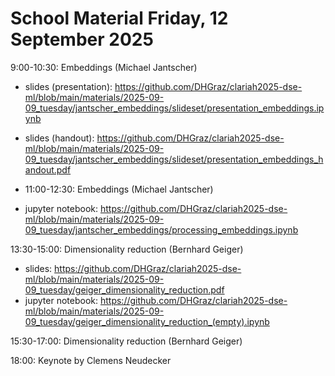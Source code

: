 # School Material Friday, 12 September 2025

9:00-10:30: Embeddings (Michael Jantscher)
- slides (presentation): https://github.com/DHGraz/clariah2025-dse-ml/blob/main/materials/2025-09-09_tuesday/jantscher_embeddings/slideset/presentation_embeddings.ipynb
- slides (handout): https://github.com/DHGraz/clariah2025-dse-ml/blob/main/materials/2025-09-09_tuesday/jantscher_embeddings/slideset/presentation_embeddings_handout.pdf

- 11:00-12:30: Embeddings (Michael Jantscher)
- jupyter notebook: https://github.com/DHGraz/clariah2025-dse-ml/blob/main/materials/2025-09-09_tuesday/jantscher_embeddings/processing_embeddings.ipynb

13:30-15:00: Dimensionality reduction (Bernhard Geiger)
- slides: https://github.com/DHGraz/clariah2025-dse-ml/blob/main/materials/2025-09-09_tuesday/geiger_dimensionality_reduction.pdf
- jupyter notebook: https://github.com/DHGraz/clariah2025-dse-ml/blob/main/materials/2025-09-09_tuesday/geiger_dimensionality_reduction_(empty).ipynb

15:30-17:00: Dimensionality reduction (Bernhard Geiger)

18:00: Keynote by Clemens Neudecker
